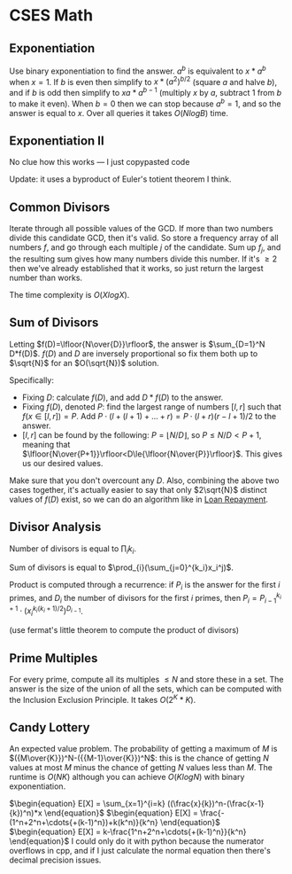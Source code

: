 # CSES Math

## Exponentiation
Use binary exponentiation to find the answer.
$a^b$ is equivalent to $x*a^b$ when $x = 1$. If $b$ is even then simplify to $x*(a^2)^{b/2}$ (square $a$ and halve $b$), and if $b$ is odd then simplify to $xa*a^{b-1}$ (multiply $x$ by $a$, subtract $1$ from $b$ to make it even). When $b=0$ then we can stop because $a^b = 1$, and so the answer is equal to $x$. Over all queries it takes $O(NlogB)$ time.

## Exponentiation II
No clue how this works — I just copypasted code

Update: it uses a byproduct of Euler's totient theorem I think.

## Common Divisors
Iterate through all possible values of the GCD. If more than two numbers divide this candidate GCD, then it's valid. So store a frequency array of all numbers $f$, and go through each multiple $j$ of the candidate. Sum up $f_j$, and the resulting sum gives how many numbers divide this number. If it's $\ge{2}$ then we've already established that it works, so just return the largest number than works.

The time complexity is $O(XlogX)$.

## Sum of Divisors
Letting $f(D)=\lfloor{N\over{D}}\rfloor$, the answer is $\sum_{D=1}^N D*f(D)$. $f(D)$ and $D$ are inversely proportional so fix them both up to $\sqrt{N}$ for an $O(\sqrt{N})$ solution.

Specifically:
 - Fixing $D$: calculate $f(D)$, and add $D*f(D)$ to the answer.
 - Fixing $f(D)$, denoted $P$: find the largest range of numbers $[l,r]$ such that $f(x\in[l,r])=P$. Add $P\cdot(l+(l+1)+\dots+r)=P\cdot(l+r)(r-l+1)/2$ to the answer. 
 - $[l,r]$ can be found by the following: $P=\lfloor{N/D}\rfloor$, so $P\le{N/D}<P+1$, meaning that $\lfloor{N\over{P+1}}\rfloor<D\le{\lfloor{N\over{P}}\rfloor}$. This gives us our desired values.

Make sure that you don't overcount any $D$. Also, combining the above two cases together, it's actually easier to say that only $2\sqrt{N}$ distinct values of $f(D)$ exist, so we can do an algorithm like in [Loan Repayment](https://usaco.org/index.php?page=viewproblem2&cpid=991).

## Divisor Analysis
Number of divisors is equal to $\prod_{i} k_i$.

Sum of divisors is equal to $\prod_{i}(\sum_{j=0}^{k_i}x_i^j)$.

Product is computed through a recurrence: if $P_i$ is the answer for the first $i$ primes, and $D_i$ the number of divisors for the first $i$ primes, then $P_i=P_{i-1}^{k_i+1}\cdot(x_i^{k_i(k_i+1)/2})^{D_{i-1}}$.

(use fermat's little theorem to compute the product of divisors)

## Prime Multiples
For every prime, compute all its multiples $\le N$ and store these in a set.
The answer is the size of the union of all the sets, which can be computed with the Inclusion Exclusion Principle. It takes $O(2^K*K)$.

## Candy Lottery
An expected value problem. The probability of getting a maximum of $M$ is $({M\over{K}})^N-({{M-1}\over{K}})^N$: this is the chance of getting $N$ values at most $M$ minus the chance of getting $N$ values less than $M$. The runtime is $O(NK)$ although you can achieve $O(KlogN)$ with binary exponentiation.

$\begin{equation}
E[X] = \sum_{x=1}^{i=k} ((\frac{x}{k})^n-(\frac{x-1}{k})^n)*x
\end{equation}$
$\begin{equation}
E[X] = \frac{-(1^n+2^n+\cdots{+(k-1)^n})+k(k^n)}{k^n}
\end{equation}$
$\begin{equation}
E[X] = k-\frac{1^n+2^n+\cdots{+(k-1)^n}}{k^n}
\end{equation}$
 I could only do it with python because the numerator overflows in cpp, and if I just calculate the normal equation then there's decimal precision issues.